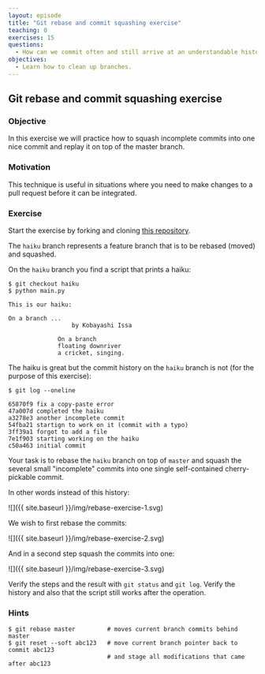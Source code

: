 ```yaml
---
layout: episode
title: "Git rebase and commit squashing exercise"
teaching: 0
exercises: 15
questions:
  - How can we commit often and still arrive at an understandable history?
objectives:
  - Learn how to clean up branches.
---
```


## Git rebase and commit squashing exercise

### Objective

In this exercise we will practice how to squash incomplete commits into one
nice commit and replay it on top of the master branch.


### Motivation

This technique is useful in situations where you need to make changes to a pull
request before it can be integrated.


### Exercise

Start the exercise by forking and cloning [this repository](https://github.com/bast/git-rebase-squash-exercise).

The `haiku` branch represents a feature branch that is to be rebased (moved) and squashed.

On the `haiku` branch you find a script that prints a haiku:

```shell
$ git checkout haiku
$ python main.py

This is our haiku:

On a branch ...
                  by Kobayashi Issa

              On a branch
              floating downriver
              a cricket, singing.
```

The haiku is great but the
commit history on
the `haiku` branch is not (for the purpose of this exercise):

```shell
$ git log --oneline

65870f9 fix a copy-paste error
47a007d completed the haiku
a3278e3 another incomplete commit
54fba21 startign to work on it (commit with a typo)
3ff39a1 forgot to add a file
7e1f903 starting working on the haiku
c50a463 initial commit
```

Your task is to rebase the `haiku` branch on top
of `master` and squash the several small "incomplete" commits into one single
self-contained cherry-pickable commit.

In other words instead of this history:

![]({{ site.baseurl }}/img/rebase-exercise-1.svg)

We wish to first rebase the commits:

![]({{ site.baseurl }}/img/rebase-exercise-2.svg)

And in a second step squash the commits into one:

![]({{ site.baseurl }}/img/rebase-exercise-3.svg)

Verify the steps and the result with `git status` and `git log`.
Verify the history and also that the script still works after the operation.


### Hints

```shell
$ git rebase master         # moves current branch commits behind master
$ git reset --soft abc123   # move current branch pointer back to commit abc123
                            # and stage all modifications that came after abc123
```
